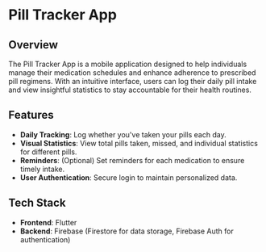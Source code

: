 # Pill Tracker App

## Overview

The Pill Tracker App is a mobile application designed to help individuals manage their medication schedules and enhance adherence to prescribed pill regimens. With an intuitive interface, users can log their daily pill intake and view insightful statistics to stay accountable for their health routines.

## Features

- **Daily Tracking**: Log whether you've taken your pills each day.
- **Visual Statistics**: View total pills taken, missed, and individual statistics for different pills.
- **Reminders**: (Optional) Set reminders for each medication to ensure timely intake.
- **User Authentication**: Secure login to maintain personalized data.

## Tech Stack

- **Frontend**: Flutter
- **Backend**: Firebase (Firestore for data storage, Firebase Auth for authentication)

